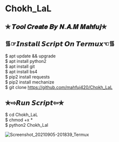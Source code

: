 
# Chokh_LaL
## ✯ 𝑻𝒐𝒐𝒍 𝑪𝒓𝒆𝒂𝒕𝒆 𝑩𝒚 𝑵.𝑨.𝑴 𝑴𝒂𝒉𝒇𝒖𝒋✯

## ᯾☞︎︎︎𝙄𝙣𝙨𝙩𝙖𝙡𝙡 𝙎𝙘𝙧𝙞𝙥𝙩 𝙊𝙣 𝙏𝙚𝙧𝙢𝙪𝙭☜︎︎︎᯾

$ apt update && upgrade  
$ apt install python2  
$ apt install git  
$ apt install bs4  
$ pip2 install requests  
$ pip2 install mechanize  
$ git clone https://github.com/mahfuj420/Chokh_LaL

## ✯⇨𝙍𝙪𝙣 𝙎𝙘𝙧𝙞𝙥𝙩⇦✯

$ cd Chokh_LaL  
$ chmod +x *  
$ python2 Chokh_Lal 


![Screenshot_20210905-201839_Termux](https://user-images.githubusercontent.com/64296613/132130550-a306cdc5-0f86-47de-b0d4-ad75986e8416.jpg)

